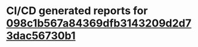 # CI/CD generated reports for [098c1b567a84369dfb3143209d2d73dac56730b1](https://github.com/hydephp/develop/commit/098c1b567a84369dfb3143209d2d73dac56730b1)
